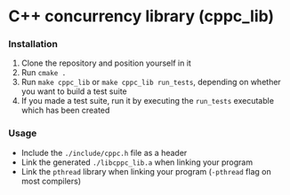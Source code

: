 # C++ concurrency library (cppc\_lib)



### Installation

1. Clone the repository and position yourself in it
2. Run `cmake .`
3. Run `make cppc_lib` or `make cppc_lib run_tests`, depending on whether you want to build a test suite
4. If you made a test suite, run it by executing the `run_tests` executable which has been created

### Usage

- Include the `./include/cppc.h` file as a header
- Link the generated `./libcppc_lib.a` when linking your program
- Link the `pthread` library when linking your program (`-pthread` flag on most compilers)
